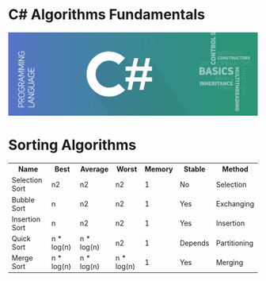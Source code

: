 # C# Algorithms Fundamentals
<html>
<body>
<img src="https://github.com/FlameFenix/Certificates-Softuni/blob/main/pictures/Csharp.png">
  
<h1>Sorting Algorithms </h1>
<table style="width:100%">
  <tr>
    <th>Name</th>
    <th>Best</th> 
    <th>Average</th>
    <th>Worst</th>
    <th>Memory</th>
    <th>Stable</th>
    <th>Method</th>
  </tr>
  <tr>
    <td>Selection Sort</td>
    <td>n2</td>
    <td>n2</td>
    <td>n2</td>
    <td>1</td>
    <td>No</td>
    <td>Selection</td>
  </tr>
  <tr>
    <td>Bubble Sort</td>
    <td>n</td>
    <td>n2</td>
    <td>n2</td>
    <td>1</td>
    <td>Yes</td>
    <td>Exchanging</td>
  </tr>
  <tr>
    <td>Insertion Sort</td>
    <td>n</td>
    <td>n2</td>
    <td>n2</td>
    <td>1</td>
    <td>Yes</td>
    <td>Insertion</td>
  </tr>
  <tr>
    <td>Quick Sort</td>
    <td>n * log(n)</td>
    <td>n * log(n)</td>
    <td>n2</td>
    <td>1</td>
    <td>Depends</td>
    <td>Partitioning</td>
  </tr>
  <tr>
    <td>Merge Sort</td>
    <td>n * log(n)</td>
    <td>n * log(n)</td>
    <td>n * log(n)</td>
    <td>1</td>
    <td>Yes</td>
    <td>Merging</td>
  </tr>
</table>

</body>
</html>
